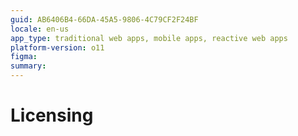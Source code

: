 ```yaml
---
guid: AB6406B4-66DA-45A5-9806-4C79CF2F24BF
locale: en-us
app_type: traditional web apps, mobile apps, reactive web apps
platform-version: o11
figma:
summary: 
---
```


# Licensing
 
